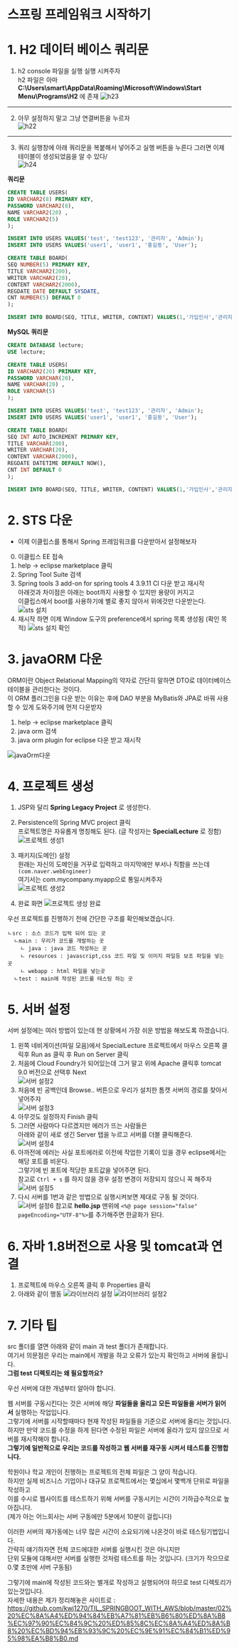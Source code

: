 스프링 프레임워크 시작하기
=======================  
# 1. H2 데이터 베이스 쿼리문
1. h2 console 파일을 실행 실행 시켜주자    
  h2 파일은 아마 **C:\Users\smart\AppData\Roaming\Microsoft\Windows\Start Menu\Programs\H2** 에 존재
![h23](https://user-images.githubusercontent.com/50267433/83959670-aee75100-a8ba-11ea-9392-5ce165d8093d.PNG)   
___   
2. 아무 설정하지 말고 그냥 연결버튼을 누르자  
![h22](https://user-images.githubusercontent.com/50267433/83959646-57e17c00-a8ba-11ea-8260-de540a9730d3.PNG)   
___  
3. 쿼리 실행창에 아래 쿼리문을 복붙해서 넣어주고 실행 버튼을 누른다
  그러면 이제 테이블이 생성되었음을 알 수 있다/  
![h24](https://user-images.githubusercontent.com/50267433/83959705-0eddf780-a8bb-11ea-8686-4e265cea5b3e.PNG)
  
**쿼리문**
```sql
CREATE TABLE USERS(
ID VARCHAR2(8) PRIMARY KEY,
PASSWORD VARCHAR2(8),
NAME VARCHAR2(20) ,
ROLE VARCHAR2(5)
);

INSERT INTO USERS VALUES('test', 'test123', '관리자', 'Admin');
INSERT INTO USERS VALUES('user1', 'user1', '홍길동', 'User');

CREATE TABLE BOARD(
SEQ NUMBER(5) PRIMARY KEY,
TITLE VARCHAR2(200),
WRITER VARCHAR2(20),
CONTENT VARCHAR2(2000),
REGDATE DATE DEFAULT SYSDATE,
CNT NUMBER(5) DEFAULT 0
);

INSERT INTO BOARD(SEQ, TITLE, WRITER, CONTENT) VALUES(1,'가입인사','관리자','잘 부탁드립니다...');
```

**MySQL 쿼리문**
```sql
CREATE DATABASE lecture;
USE lecture;

CREATE TABLE USERS(
ID VARCHAR2(20) PRIMARY KEY,
PASSWORD VARCHAR(20),
NAME VARCHAR(20) ,
ROLE VARCHAR(5)
);

INSERT INTO USERS VALUES('test', 'test123', '관리자', 'Admin');
INSERT INTO USERS VALUES('user1', 'user1', '홍길동', 'User');

CREATE TABLE BOARD(
SEQ INT AUTO_INCREMENT PRIMARY KEY,
TITLE VARCHAR(200),
WRITER VARCHAR(20),
CONTENT VARCHAR(2000),
REGDATE DATETIME DEFAULT NOW(),
CNT INT DEFAULT 0
);

INSERT INTO BOARD(SEQ, TITLE, WRITER, CONTENT) VALUES(1,'가입인사','관리자','잘 부탁드립니다...');
```

# 2. STS 다운  
* 이제 이클립스를 통해서 Spring 프레임워크를 다운받아서 설정해보자  

0. 이클립스 EE 접속   
1. help -> eclipse marketplace 클릭
2. Spring Tool Suite 검색
3. Spring tools 3 add-on for spring tools 4 3.9.11 CI 다운 받고 재시작       
아래것과 차이점은 아래는 boot까지 사용할 수 있지만 용량이 커지고        
이클립스에서 boot를 사용하기에 별로 좋지 않아서 위에것만 다운받는다.     
![sts 설치](https://user-images.githubusercontent.com/50267433/83959759-10f48600-a8bc-11ea-9b56-8e68347d8347.PNG)
4. 재시작 하면 이제 Window 도구의 preference에서 spring 목록 생성됨 (확인 목적)
![sts 설치 확인](https://user-images.githubusercontent.com/50267433/83959776-341f3580-a8bc-11ea-98b1-f38754ddf18c.PNG)

# 3. javaORM 다운 
ORM이란 Object Relational Mapping의 약자로 간단히 말하면 DTO로 데이터베이스 테이블을 관리한다는 것이다.      
이 ORM 플러그인을 다운 받는 이유는 후에 DAO 부분을 MyBatis와 JPA로 바꿔 사용할 수 있게 도와주기에 먼저 다운받자     

1. help -> eclipse marketplace 클릭
2. java orm 검색 
3. java orm plugin for eclipse 다운 받고 재시작 

![javaOrm다운](https://user-images.githubusercontent.com/50267433/84097612-137fe880-aa40-11ea-9b7a-e64f67a3c355.PNG)

# 4. 프로젝트 생성
1. JSP와 달리 **Spring Legacy Project** 로 생성한다.  
2. Persistence의 Spring MVC project 클릭  
프로젝트명은 자유롭게 명칭해도 된다. (글 작성자는 **SpecialLecture** 로 정함)   
![프로젝트 생성1](https://user-images.githubusercontent.com/50267433/83959889-3a61e180-a8bd-11ea-97c7-8467350562c1.PNG)
     
3. 패키지(도메인) 설정   
원래는 자신의 도메인을 거꾸로 입력하고 마지막에만 부서나 직함을 쓰는데 ```(com.naver.webEngineer)```  
여기서는 com.mycompany.myapp으로 통일시켜주자     
![프로젝트 생성2](https://user-images.githubusercontent.com/50267433/83959841-d3dcc380-a8bc-11ea-8e32-0fefeb099a71.PNG)

4. 완료 화면
![프로젝트 생성 완료](https://user-images.githubusercontent.com/50267433/83959903-7bf28c80-a8bd-11ea-9c5d-116c0d42bc0f.PNG)

우선 프로젝트를 진행하기 전에 간단한 구조를 확인해보겠습니다.          
```
ㄴsrc : 소스 코드가 입력 되어 있는 곳 
  ㄴmain : 우리가 코드를 개발하는 곳 
    ㄴ java : java 코드 작성하는 곳  
    ㄴ resources : javascript,css 코드 파일 및 이미지 파일등 보조 파일을 넣는 곳 
    ㄴ webapp : html 파일을 넣는곳  
  ㄴtest : main에 작성된 코드를 테스팅 하는 곳 
 ``` 
 
# 5. 서버 설정
서버 설정에는 여러 방법이 있는데 현 상황에서 가장 쉬운 방법을 해보도록 하겠습니다.   
1. 왼쪽 네비게이션(파일 모음)에서 SpecialLecture 프로젝트에서 마우스 오른쪽 클릭후 
 Run as 클릭 후 Run on Server 클릭 
2. 처음에 Cloud Foundry가 되어있는데 그거 말고 위에 Apache 클릭후 tomcat 9.0 버전으로 선택후 Next  
![서버 설정2](https://user-images.githubusercontent.com/50267433/83960233-3f289480-a8c1-11ea-91e4-c4289a888d9f.PNG)
3. 처음에 빈 공백인데 Browse.. 버튼으로 우리가 설치한 톰캣 서버의 경로를 찾아서 넣어주자    
![서버 설정3](https://user-images.githubusercontent.com/50267433/83960251-8f9ff200-a8c1-11ea-9b65-4f4c1d6b811e.PNG)
4. 아무것도 설정하지 Finish 클릭 
5. 그러면 사람마다 다르겠지만 에러가 뜨는 사람들은  
아래와 같이 새로 생긴 Server 탭을 누르고 서버를 더블 클릭해준다.  
![서버 설정4](https://user-images.githubusercontent.com/50267433/83960274-fa512d80-a8c1-11ea-8e57-077a75902557.PNG)
6. 아까전에 에러는 사실 포트에러로 이전에 작업한 기록이 있을 경우 eclipse에서는 해당 포트를 비운다.  
그렇기에 빈 포트에 적당한 포트값을 넣어주면 된다.  
참고로 ```Ctrl + s``` 를 하지 않을 경우 설정 변경이 저장되지 않으니 꼭 해주자
![서버 설정5](https://user-images.githubusercontent.com/50267433/83960319-7481b200-a8c2-11ea-9b8e-084645b329a9.PNG)
7. 다시 서버를 1번과 같은 방법으로 실행시켜보면 제대로 구동 될 것이다.   
![서버 설정6](https://user-images.githubusercontent.com/50267433/83960444-d1ca3300-a8c3-11ea-960e-0b804f195393.PNG)
참고로 **hello.jsp** 맨위에 ```<%@ page session="false" pageEncoding="UTF-8"%>```를 추가해주면 한글화가 된다.

# 6. 자바 1.8버전으로 사용 및 tomcat과 연결  
1. 프로젝트에 마우스 오른쪽 클릭 후 Properties 클릭
2. 아래와 같이 행동
![라이브러리 설정](https://user-images.githubusercontent.com/50267433/84023255-b98d0d80-a9c2-11ea-8e53-1b705ce36703.PNG)
![라이브러리 설정2](https://user-images.githubusercontent.com/50267433/84023303-cdd10a80-a9c2-11ea-8c5a-38905344df79.PNG)

# 7. 기타 팁 
src 폴더를 열면 아래와 같이 main 과 test 폴더가 존재합니다.              
여기서 의문점은 우리는 main에서 개발을 하고 오류가 있는지 확인하고 서버에 올립니다.     
**그럼 test 디렉토리는 왜 필요할까요?**        
 
우선 서버에 대한 개념부터 알아야 합니다.   

웹 서버를 구동시킨다는 것은 서버에 해당 **파일들을 올리고** **모든 파일들을 서버가 읽어서** 실행하는 작업입니다.     
그렇기에 서버를 시작할때마다 현재 작성된 파일들을 기준으로 서버에 올리는 것입니다.       
하지만 만약 코드를 수정을 하게 된다면 수정된 파일은 서버에 올라가 있지 않으므로 서버를 재시작해야 합니다.       
**그렇기에 일반적으로 우리는 코드를 작성하고 웹 서버를 재구동 시켜서 테스트를 진행합니다.**         
   
학원이나 학교 개인이 진행하는 프로젝트의 전체 파일은 그 양이 적습니다.                
하지만 실제 비즈니스 기업이나 대규모 프로젝트에서는 몇십에서 몇백개 단위로 파일을 작성하고           
이를 수시로 웹사이트를 테스트하기 위해 서버를 구동시키는 시간이 기하급수적으로 높아집니다.      
(제가 아는 어느회사는 서버 구동에만 5분에서 10분이 걸립니다)     
         
이러한 서버의 재가동에는 너무 많은 시간이 소요되기에 나온것이 바로 테스팅기법입니다.                
간략히 얘기하자면 전체 코드에대한 서버를 실행시킨 것은 아니지만      
단위 모듈에 대해서만 서버를 실행한 것처럼 테스트를 하는 것입니다. (크기가 작으므로 0.몇 초만에 서버 구동됨)             
    
그렇기에 main에 작성된 코드와는 별개로 작성하고 실행되어야 하므로 test 디렉토리가 있는것입니다.    
자세한 내용은 제가 정리해놓은 사이트로 : https://github.com/kwj1270/TIL_SPRINGBOOT_WITH_AWS/blob/master/02%20%EC%8A%A4%ED%94%84%EB%A7%81%EB%B6%80%ED%8A%B8%EC%97%90%EC%84%9C%20%ED%85%8C%EC%8A%A4%ED%8A%B8%20%EC%BD%94%EB%93%9C%20%EC%9E%91%EC%84%B1%ED%95%98%EA%B8%B0.md





